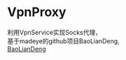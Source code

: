 # VpnProxy

利用VpnService实现Socks代理，  
基于madeye的github项目BaoLianDeng,  
[BaoLianDeng](https://github.com/madeye/BaoLianDeng)
